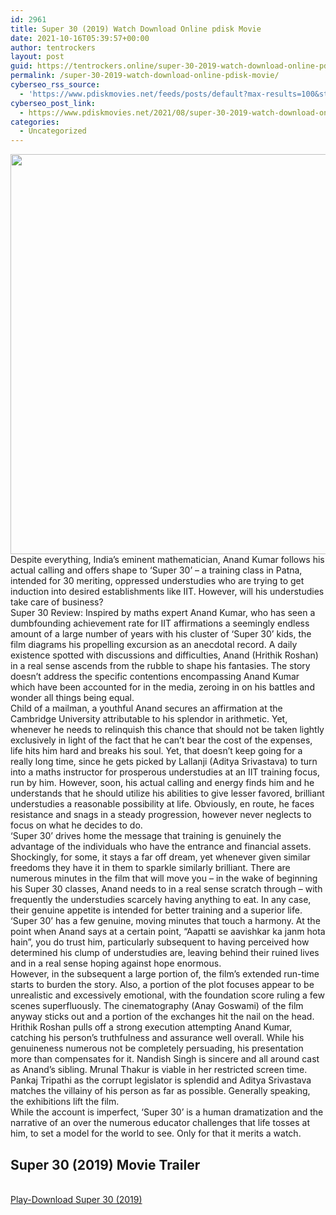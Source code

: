 ```yaml
---
id: 2961
title: Super 30 (2019) Watch Download Online pdisk Movie
date: 2021-10-16T05:39:57+00:00
author: tentrockers
layout: post
guid: https://tentrockers.online/super-30-2019-watch-download-online-pdisk-movie/
permalink: /super-30-2019-watch-download-online-pdisk-movie/
cyberseo_rss_source:
  - 'https://www.pdiskmovies.net/feeds/posts/default?max-results=100&start-index=701'
cyberseo_post_link:
  - https://www.pdiskmovies.net/2021/08/super-30-2019-watch-download-online.html
categories:
  - Uncategorized
---
```

<div class="separator">
  <a href="https://1.bp.blogspot.com/-nReZOSJEIWg/YSlWdy006II/AAAAAAAAAcA/td7c9l12LLYqyUV1LwAHJw2dbJm3PKCkgCLcBGAsYHQ/s1080/Super%2B30%2B%25282019%2529%2BWatch%2BDownload%2BOnline%2Bpdisk%2BMovie.jpg"><img loading="lazy" border="0" data-original-height="1080" data-original-width="1080" height="640" src="https://1.bp.blogspot.com/-nReZOSJEIWg/YSlWdy006II/AAAAAAAAAcA/td7c9l12LLYqyUV1LwAHJw2dbJm3PKCkgCLcBGAsYHQ/w640-h640/Super%2B30%2B%25282019%2529%2BWatch%2BDownload%2BOnline%2Bpdisk%2BMovie.jpg" width="640" /></a>
</div>



<div>
  <div>
    <span>Despite everything, India&#8217;s eminent mathematician, Anand Kumar follows his actual calling and offers shape to &#8216;Super 30&#8217; – a training class in Patna, intended for 30 meriting, oppressed understudies who are trying to get induction into desired establishments like IIT. However, will his understudies take care of business?&nbsp;</span>
  </div>
  
  <div>
    <span>Super 30 Review: Inspired by maths expert Anand Kumar, who has seen a dumbfounding achievement rate for IIT affirmations a seemingly endless amount of a large number of years with his cluster of &#8216;Super 30&#8217; kids, the film diagrams his propelling excursion as an anecdotal record. A daily existence spotted with discussions and difficulties, Anand (Hrithik Roshan) in a real sense ascends from the rubble to shape his fantasies. The story doesn&#8217;t address the specific contentions encompassing Anand Kumar which have been accounted for in the media, zeroing in on his battles and wonder all things being equal.&nbsp;</span>
  </div>
  
  <div>
    <span>Child of a mailman, a youthful Anand secures an affirmation at the Cambridge University attributable to his splendor in arithmetic. Yet, whenever he needs to relinquish this chance that should not be taken lightly exclusively in light of the fact that he can&#8217;t bear the cost of the expenses, life hits him hard and breaks his soul. Yet, that doesn&#8217;t keep going for a really long time, since he gets picked by Lallanji (Aditya Srivastava) to turn into a maths instructor for prosperous understudies at an IIT training focus, run by him. However, soon, his actual calling and energy finds him and he understands that he should utilize his abilities to give lesser favored, brilliant understudies a reasonable possibility at life. Obviously, en route, he faces resistance and snags in a steady progression, however never neglects to focus on what he decides to do.&nbsp;</span>
  </div>
  
  <div>
    <span>&#8216;Super 30&#8217; drives home the message that training is genuinely the advantage of the individuals who have the entrance and financial assets. Shockingly, for some, it stays a far off dream, yet whenever given similar freedoms they have it in them to sparkle similarly brilliant. There are numerous minutes in the film that will move you – in the wake of beginning his Super 30 classes, Anand needs to in a real sense scratch through – with frequently the understudies scarcely having anything to eat. In any case, their genuine appetite is intended for better training and a superior life.&nbsp;</span>
  </div>
  
  <div>
    <span>&#8216;Super 30&#8217; has a few genuine, moving minutes that touch a harmony. At the point when Anand says at a certain point, &#8220;Aapatti se aavishkar ka janm hota hain&#8221;, you do trust him, particularly subsequent to having perceived how determined his clump of understudies are, leaving behind their ruined lives and in a real sense hoping against hope enormous.&nbsp;</span>
  </div>
  
  <div>
    <span>However, in the subsequent a large portion of, the film&#8217;s extended run-time starts to burden the story. Also, a portion of the plot focuses appear to be unrealistic and excessively emotional, with the foundation score ruling a few scenes superfluously. The cinematography (Anay Goswami) of the film anyway sticks out and a portion of the exchanges hit the nail on the head.&nbsp;</span>
  </div>
  
  <div>
    <span>Hrithik Roshan pulls off a strong execution attempting Anand Kumar, catching his person&#8217;s truthfulness and assurance well overall. While his genuineness numerous not be completely persuading, his presentation more than compensates for it. Nandish Singh is sincere and all around cast as Anand&#8217;s sibling. Mrunal Thakur is viable in her restricted screen time. Pankaj Tripathi as the corrupt legislator is splendid and Aditya Srivastava matches the villainy of his person as far as possible. Generally speaking, the exhibitions lift the film.&nbsp;</span>
  </div>
  
  <div>
    <span>While the account is imperfect, &#8216;Super 30&#8217; is a human dramatization and the narrative of an over the numerous educator challenges that life tosses at him, to set a model for the world to see. Only for that it merits a watch.</span>
  </div>
</div>

<div>
  <h2>
    <span>Super 30 (2019) Movie Trailer</span>
  </h2>
</div>

  
<a href="https://kofilink.com/1/bnYyaXhwMDAweHM0?dn=1" onclick="window.open('https://kofilink.com/1/bnYyaXhwMDAweHM0?dn=1','popup','width=600,height=600'); return false;" target="popup" rel="noopener"><br /> Play-Download Super 30 (2019)<br /> </a>